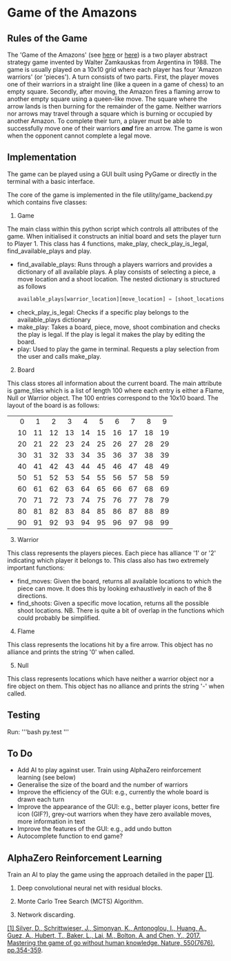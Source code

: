 # Game of the Amazons


## Rules of the Game
The 'Game of the Amazons' (see [here](https://www.chessvariants.com/other.dir/amazons.html) or [here](http://www.solitairelaboratory.com/amazons.html)) is a two player abstract strategy game invented by Walter Zamkauskas from Argentina in 1988. The game is usually played on a 10x10 grid where each player has four 'Amazon warriors' (or 'pieces').
A turn consists of two parts. First, the player moves one of their warriors in a straight line (like a queen in a game of chess) to an empty square. Secondly, after moving, the Amazon fires a flaming arrow to another empty square using a queen-like move. The square where the arrow lands is then burning for the remainder of the game. Neither warriors nor arrows may travel through a square which is burning or occupied by another Amazon. To complete their turn, a player must be able to successfully move one of their warriors **_and_** fire an arrow. The game is won when the opponent cannot complete a legal move.


## Implementation

The game can be played using a GUI built using PyGame or directly in the terminal with a basic interface.

The core of the game is implemented in the file utility/game_backend.py which contains five classes:


1. Game

  The main class within this python script which controls all attributes of the game. When initialised it constructs an initial board and sets the player turn to Player 1. This class has 4 functions, make_play, check_play_is_legal, find_available_plays and play.
  * find_available_plays: Runs through a players warriors and provides a dictionary of all available plays. A play consists of selecting a piece, a move location and a shoot location. The nested dictionary is structured as follows
    ```python
    available_plays[warrior_location][move_location] = [shoot_locations]
    ```    
  * check_play_is_legal: Checks if a specific play belongs to the available_plays dictionary
  * make_play: Takes a board, piece, move, shoot combination and checks the play is legal. If the play is legal it makes the play by editing the board.
  * play: Used to play the game in terminal. Requests a play selection from the user and calls make_play.


2. Board

This class stores all information about the current board. The main attribute is game_tiles which is a list of length 100 where each entry is either a Flame, Null or Warrior object. The 100 entries correspond to the 10x10 board. The layout of the board is as follows:

  |     |       |       |       |       |       |       |       |       |       |     |
  | --- | :---: | :---: | :---: | :---: | :---: | :---: | :---: | :---: | :---: | :---: |
  |     |    0  |    1  |    2  |    3  |    4  |    5  |    6  |    7  |    8  |    9  |
  |     |   10  |   11  |   12  |   13  |   14  |   15  |   16  |   17  |   18  |   19  |
  |     |   20  |   21  |   22  |   23  |   24  |   25  |   26  |   27  |   28  |   29  |
  |     |   30  |   31  |   32  |   33  |   34  |   35  |   36  |   37  |   38  |   39  |
  |     |   40  |   41  |   42  |   43  |   44  |   45  |   46  |   47  |   48  |   49  |
  |     |   50  |   51  |   52  |   53  |   54  |   55  |   56  |   57  |   58  |   59  |
  |     |   60  |   61  |   62  |   63  |   64  |   65  |   66  |   67  |   68  |   69  |
  |     |   70  |   71  |   72  |   73  |   74  |   75  |   76  |   77  |   78  |   79  |
  |     |   80  |   81  |   82  |   83  |   84  |   85  |   86  |   87  |   88  |   89  |
  |     |   90  |   91  |   92  |   93  |   94  |   95  |   96  |   97  |   98  |   99  |


3. Warrior

This class represents the players pieces. Each piece has alliance '1' or '2' indicating which player it belongs to. This class also has two extremely important functions:
  * find_moves: Given the board, returns all available locations to which the piece can move. It does this by looking exhaustively in each of the 8 directions.
  * find_shoots: Given a specific move location, returns all the possible shoot locations.
    NB. There is quite a bit of overlap in the functions which could probably be simplified.


4. Flame

This class represents the locations hit by a fire arrow. This object has no alliance and prints the string '0' when called.


5. Null

  This class represents locations which have neither a warrior object nor a fire object on them. This object has no alliance and prints the string '-' when called.

## Testing

Run:
'''bash
py.test
'''

## To Do
- Add AI to play against user. Train using AlphaZero reinforcement learning (see below)
- Generalise the size of the board and the number of warriors
- Improve the efficiency of the GUI: e.g., currently the whole board is drawn each turn
- Improve the appearance of the GUI: e.g., better player icons, better fire icon (GIF?), grey-out warriors when they have zero available moves, more information in text
- Improve the features of the GUI: e.g., add undo button
- Autocomplete function to end game?


## AlphaZero Reinforcement Learning

Train an AI to play the game using the approach detailed in the paper [[1]](https://www.nature.com/articles/nature24270).

1. Deep convolutional neural net with residual blocks.

2. Monte Carlo Tree Search (MCTS) Algorithm.

3. Network discarding.

[[1] Silver, D., Schrittwieser, J., Simonyan, K., Antonoglou, I., Huang, A., Guez, A., Hubert, T., Baker, L., Lai, M., Bolton, A. and Chen, Y., 2017. Mastering the game of go without human knowledge. Nature, 550(7676), pp.354-359](https://www.nature.com/articles/nature24270).
